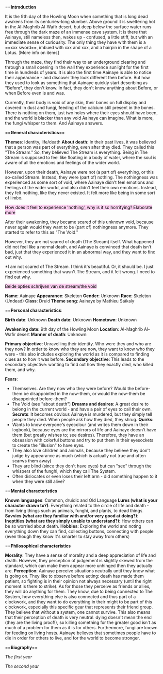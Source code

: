 ==**Introduction**

It is the 9th day of the Howling Moon when something that is long dead awakens from its centuries-long slumber. Above ground it is sweltering hot in the Al-Maghrib Al-Wafir desert, but deep below the surface water runs free through the dark maze of an immense cave system. It is there that Aainaye, still nameless then, wakes up - confused, a little stiff, but with an immediate sense of curiousity. The only thing they have with them is a ==xxx sword==, imbued with xxx and xxx, and a hairpin in the shape of a Lotus. [More info on items]

Through the maze, they find their way to an underground clearing and through a small opening in the wall they experience sunlight for the first time in hundreds of years. It is also the first time Aainaye is able to notice their appearance - and discover they look different then before. But how they used to look as something that Aainaye quickly start describing as "Before", they don't know. In fact, they don't know anything about Before, or when Before even is and was.

Currently, their body is void of any skin, their bones on full display and covered in dust and fungi, feeding of the calcium still present in the bones. There is nothing on them, just two holes where their eyes should have been, and the world is blacker than any void Aainaye can imagine. What is more, the fungi whisper to them. And Aainaye answers.

==**General characteristics**==

**Themes**: Identity, life/death
**About death**: In their past lives, it was believed that a person was part of everything, even after they died. They called this "The Stream." So, they believed The Stream is everything. Being in The Stream is supposed to feel like floating in a body of water, where the soul is aware of all the emotions and feelings of the wider world.

However, upon their death, Aainaye were not (a part of) everything, or this so-called Stream. Instead, they were (part of) nothing. The nothingness was experienced as some sort of void, where Aainaye didn't feel emotions and feelings of the wider world, and also didn't feel their own emotions. Instead, they felt nothing, like they never existed. It felt more like being in some sort of limbo.

<mark style="background: #FFB8EBA6;">How does it feel to experience 'nothing', why is it so horrifying? Elaborate more</mark>

After their awakening, they became scared of this unknown void, because never again would they want to be (part of) nothingness anymore. They started to refer to this as "The Void."

However, they are not scared of death (The Stream) itself. What happened did not feel like a normal death, and Aainaye is convinced that death isn't bad, just that they experienced it in an abnormal way, and they want to find out why.

*I am not scared of The Stream. I think it's beautiful. Or, it should be. I just experienced something that wasn't The Stream, and it felt wrong. I need to find out why.

<mark style="background: #FFB8EBA6;">Beide opties schrijven van de stream/the void</mark>

**Name**: Aainaye
**Appearance**: Skeleton
**Gender**: Unknown
**Race**: Skeleton (Undead)
**Class**: Druid
**Theme song**: Aainaye by Mathieu Saïkaly

==**Personal characteristics**:

**Birth date**: Unknown
**Death date**: Unknown
**Hometown**: Unknown

**Awakening date**: 9th day of the Howling Moon
**Location**: Al-Maghrib Al-Wafir desert
**Manner of death**: Unknown

**Primary objective**: Unravelling their identity. Who were they and who are they now? In order to know who they are now, they want to know who they were - this also includes exploring the world as it is compared to finding clues as to how it was before.
**Secondary objective**: This leads to the secondary objective: wanting to find out how they exactly died, who killed them, and why.

**Fears**: 
- Themselves. Are they now who they were before? Would the before-them be disappointed in the now-them, or would the now-them be disappointed before-them?
- The Void (see "about death")
**Dreams and desires**: A great desire to belong in the current world - and have a pair of eyes to call their own. 
**Secrets**: It becomes obvious Aainaye is murdered, but they simply tell people they died. When people ask how they died, they shrug.
**Quirks**: 
- Wants to know everyone's eyecolour (and writes them down in their logbook), because eyes are the mirrors of life and Aainaye doesn't have them (but greatly wishes to; see desires).  Therefore, they have an obsession with colorful buttons and try to put them in their eyesockets to create the "illusion" to have eyes.
- They also love children and animals, because they believe they don't judge by appearance as much (which is actually not true and often scarws them away)
- They are blind (since they don't have eyes) but can "see" through the whispers of the funghi, which they call The System.
- Often dislocates or even loses their left arm - did something happen to it when they were still alive?

==**Mental characteristics**

**Known languages**: Common, druidic and Old Language
**Lures (what is your character drawn to?)**: Everything related to the circle of life and death - from living things such as animals, funghi, and plants, to dead things.
**Savvies (what are they familiar with and/or very good at doing?)**:
**Ineptities (what are they simply unable to understand?)**: How others can be so worried about death.
**Hobbies**: Exploring the world and noting everything down they can find, collecting buttons, connecting with people (even though they know it's smarter to stay away from others)

==**Philosophical characteristics**

**Morality**: They have a sense of morality and a deep appreciation of life and death. However, they perception of judgement is slightly skewed from the standard, which can make them appear more unhinged then they actually are. 
**Perception**: Aainaye perceive situations neutrally until they know what is going on. They like to observe before acting: death has made them patient, so fighting is in their opinion not always necessary (until the right moment is there to strike). As for those they perceive as friends or allies, they will do anything for them. They know, due to being connected to The System, how everything else is also connected and thus part of a clockwork, and they want to do everything in their might to be part of this clockwork, especially this specific gear that represents their friend group. They believe that without a system, one cannot survive. This also means that their perception of death is very neutral: dying doesn't mean the end (they are the living proof!), so killing something for the greater good isn't as much of a problem for them as it is for others. Furthermore, fungi are known for feeding on living hosts. Aainaye believes that sometimes people have to die in order for others to live, and for the world to become stronger.

==**Biography**==

*The first year*

*The second year*